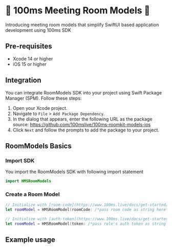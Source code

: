 # 🎉 100ms Meeting Room Models 🚀
Introducing meeting room models that simplify SwiftUI based application development using 100ms SDK
  
## Pre-requisites
- Xcode 14 or higher
- iOS 15 or higher

## Integration

You can integrate RoomModels SDK into your project using Swift Package Manager (SPM). Follow these steps:

1. Open your Xcode project.
2. Navigate to `File` > `Add Package Dependency`.
3. In the dialog that appears, enter the following URL as the package source: https://github.com/100mslive/100ms-roomkit-models-ios
4. Click `Next` and follow the prompts to add the package to your project.

## RoomModels Basics

### Import SDK
You import the RoomModels SDK with following import statement

```swift
import HMSRoomModels
```

### Create a Room Model

```swift
// Initialize with [room-code](https://www.100ms.live/docs/get-started/v2/get-started/prebuilt/room-codes/overview)
let roomModel = HMSRoomModel(roomCode: /*pass room code as string here*/)
```

```swift
// Initialize with [auth-token](https://www.100ms.live/docs/get-started/v2/get-started/security-and-tokens#auth-token-for-client-sdks)
let roomModel = HMSRoomModel(token: /*pass role's auth token as string here*/)
```

## Example usage
